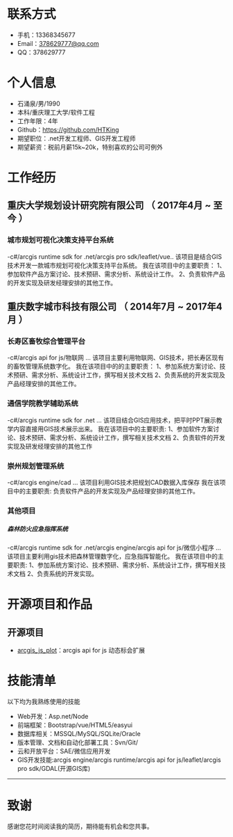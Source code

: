 
# 联系方式


- 手机：13368345677
- Email：378629777@qq.com
- QQ：378629777


# 个人信息

 - 石涌泉/男/1990 
 - 本科/重庆理工大学/软件工程 
 - 工作年限：4年
 - Github：https://github.com/HTKing
 - 期望职位：.net开发工程师、GIS开发工程师
 - 期望薪资：税前月薪15k~20k，特别喜欢的公司可例外


# 工作经历

## 重庆大学规划设计研究院有限公司 （ 2017年4月 ~ 至今 ）

### 城市规划可视化决策支持平台系统
-c#/arcgis runtime sdk for .net/arcgis pro sdk/leaflet/vue..
该项目是结合GIS技术开发一款城市规划可视化决策支持平台系统。
我在该项目中的主要职责：
1、参加软件产品方案讨论、技术预研、需求分析、系统设计工作。
2、负责软件产品的开发实现及研发经理安排的其他工作。

  
## 重庆数字城市科技有限公司 （ 2014年7月 ~ 2017年4月 ）

### 长寿区畜牧综合管理平台
-c#/arcgis api for js/物联网 ...
该项目主要利用物联网、GIS技术，把长寿区现有的畜牧管理系统数字化。
我在该项目中的的主要职责：
1、参加系统方案讨论、技术预研、需求分析、系统设计工作，撰写相关技术文档
2、负责系统的开发实现及产品经理安排的其他工作。


### 通信学院教学辅助系统 
-c#/arcgis runtime sdk for .net ...
该项目结合GIS应用技术，把平时PPT展示教学内容直接用GIS技术展示出来。
我在该项目中的主要职责:
1、参加软件方案讨论、技术预研、需求分析、系统设计工作，撰写相关技术文档
2、负责软件的开发实现及研发经理安排的其他工作

### 崇州规划管理系统
-c#/arcgis engine/cad ...
该项目利用GIS技术把规划CAD数据入库保存
我在该项目中的主要职责:
负责软件产品的开发实现及产品经理安排的其他工作。

### 其他项目

##### 森林防火应急指挥系统
-c#/arcgis runtime sdk for .net/arcgis engine/arcgis api for js/微信小程序 ...
该项目主要利用gis技术把森林管理数字化，应急指挥智能化。
我在该项目中的主要职责:
1、参加系统方案讨论、技术预研、需求分析、系统设计工作，撰写相关技术文档
2、负责系统的开发实现。
  
    
  
# 开源项目和作品

## 开源项目

  - [arcgis_js_plot](https://github.com/HTKing/arcgis_js_plot)：arcgis api for js 动态标会扩展

    
# 技能清单

以下均为我熟练使用的技能

- Web开发：Asp.net/Node
- 前端框架：Bootstrap/vue/HTML5/easyui
- 数据库相关：MSSQL/MySQL/SQLite/Oracle
- 版本管理、文档和自动化部署工具：Svn/Git/
- 云和开放平台：SAE/微信应用开发
- GIS开发技能:arcgis engine/arcgis runtime/arcgis api for js/leaflet/arcgis pro sdk/GDAL(开源GIS库)
---      
# 致谢
感谢您花时间阅读我的简历，期待能有机会和您共事。
      
